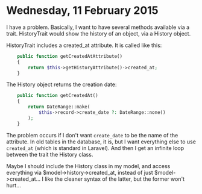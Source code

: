 Wednesday, 11 February 2015
============================

I have a problem. Basically, I want to have several methods available via a trait. HistoryTrait would show the history of an object, via a History object.

HistoryTrait includes a created_at attribute. It is called like this:

```php
    public function getCreatedAtAttribute()
    {
        return $this->getHistoryAttribute()->created_at;
    }
```

The History object returns the creation date:

```php
    public function getCreatedAt()
    {
        return DateRange::make(
            $this->record->create_date ?: DateRange::none()
        );
    }
```

The problem occurs if I don't want `create_date` to be the name of the attribute. In old tables in the database, it is, but I want everything else to use `created_at` (which is standard in Laravel). And then I get an infinite loop between the trait the History class.

Maybe I should include the History class in my model, and access everything via $model->history->created_at, instead of just $model->created_at... I like the cleaner syntax of the latter, but the former won't hurt...

